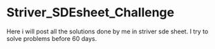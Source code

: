 # Striver_SDEsheet_Challenge
Here i will post all the solutions done by me in striver sde sheet. I try to solve problems before 60 days.
